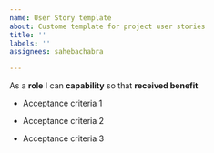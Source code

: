 ```yaml
---
name: User Story template
about: Custome template for project user stories
title: ''
labels: ''
assignees: sahebachabra

---
```


As a **role** I can **capability** so that **received benefit**

- Acceptance criteria 1

- Acceptance criteria 2

- Acceptance criteria 3
